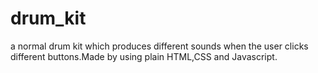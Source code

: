 # drum_kit
 a normal drum kit which produces different sounds when  the user clicks different buttons.Made by using plain HTML,CSS and Javascript.
